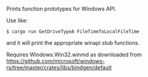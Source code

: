 Prints function prototypes for Windows API.

Use like:

```
$ cargo run GetDriveTypeA FileTimeToLocalFileTime
```

and it will print the appropriate winapi stub functions.

Requires Windows.Win32.winmd as downloaded from
https://github.com/microsoft/windows-rs/tree/master/crates/libs/bindgen/default
